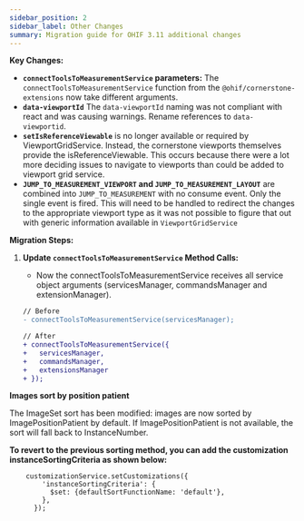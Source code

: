 ```yaml
---
sidebar_position: 2
sidebar_label: Other Changes
summary: Migration guide for OHIF 3.11 additional changes
---
```



**Key Changes:**

*   **`connectToolsToMeasurementService` parameters:** The `connectToolsToMeasurementService` function from the `@ohif/cornerstone-extensions` now take different arguments.
*   **`data-viewportId`** The `data-viewportId` naming was not compliant with react and was causing warnings.  Rename references to `data-viewportid`.
*   **`setIsReferenceViewable`** is no longer available or required by ViewportGridService.  Instead, the cornerstone viewports
    themselves provide the isReferenceViewable.  This occurs because there were a lot more deciding issues to navigate to viewports than could be added to viewport grid service.
*   **`JUMP_TO_MEASUREMENT_VIEWPORT` and `JUMP_TO_MEASUREMENT_LAYOUT`** are combined into `JUMP_TO_MEASUREMENT` with no
    consume event.  Only the single event is fired.  This will need to be handled to redirect the changes to the appropriate viewport type as it was not possible to figure that out with generic information available in `ViewportGridService`

**Migration Steps:**

1.  **Update `connectToolsToMeasurementService` Method Calls:**
    *   Now the connectToolsToMeasurementService receives all service object arguments (servicesManager, commandsManager and extensionManager).

    ```diff
    // Before
    - connectToolsToMeasurementService(servicesManager);

    // After
    + connectToolsToMeasurementService({
    +   servicesManager,
    +   commandsManager,
    +   extensionsManager
    + });
    ```

**Images sort by position patient**

The ImageSet sort has been modified: images are now sorted by ImagePositionPatient by default. If ImagePositionPatient is not available, the sort will fall back to InstanceNumber.

**To revert to the previous sorting method, you can add the customization instanceSortingCriteria as shown below:**

```
    customizationService.setCustomizations({
        'instanceSortingCriteria': {
          $set: {defaultSortFunctionName: 'default'},
        },
      });
```

